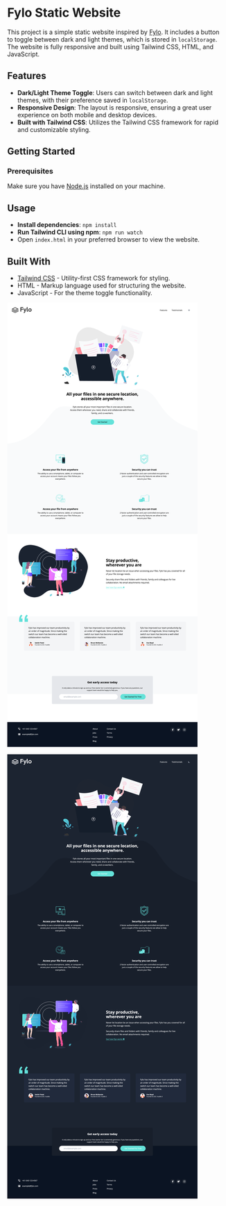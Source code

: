 # Fylo Static Website

This project is a simple static website inspired by [Fylo](https://www.frontendmentor.io/challenges/fylo-dark-theme-landing-page-5ca5f2d21e82137ec91a50fd). It includes a button to toggle between dark and light themes, which is stored in `localStorage`. The website is fully responsive and built using Tailwind CSS, HTML, and JavaScript.

## Features

- **Dark/Light Theme Toggle**: Users can switch between dark and light themes, with their preference saved in `localStorage`.
- **Responsive Design**: The layout is responsive, ensuring a great user experience on both mobile and desktop devices.
- **Built with Tailwind CSS**: Utilizes the Tailwind CSS framework for rapid and customizable styling.

## Getting Started

### Prerequisites

Make sure you have [Node.js](https://nodejs.org/) installed on your machine.

## Usage

- **Install dependencies**:
`npm install`
- **Run Tailwind CLI using npm**:
`npm run watch`
- Open `index.html` in your preferred browser to view the website.

## Built With

- [Tailwind CSS](https://tailwindcss.com/) - Utility-first CSS framework for styling.
- HTML - Markup language used for structuring the website.
- JavaScript - For the theme toggle functionality.

![Screenshot of website light mode](images/fylo-light.png)

![Screenshot of website light mode](images/fylo-dark.png)
